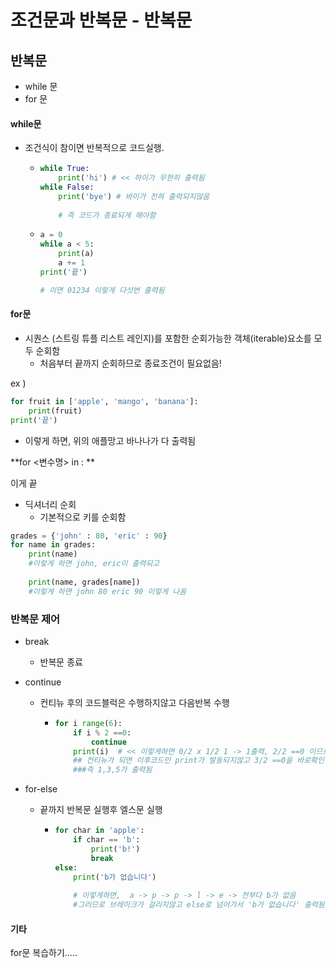# 조건문과 반복문 - 반복문



## 반복문

- while 문
- for 문





#### while문

- 조건식이 참이면 반복적으로 코드실행.

  - ```python
    while True:
        print('hi') # << 하이가 무한히 출력됨
    while False:
        print('bye') # 바이가 전혀 출력되지않음
        
        # 즉 코드가 종료되게 해야함
    ```

  - ```python
    a = 0
    while a < 5:
        print(a)
        a += 1
    print('끝')
    
    # 이면 01234 이렇게 다섯번 출력됨
    ```

    

#### for문

- 시퀀스 (스트링 튜플 리스트 레인지)를 포함한 순회가능한 객체(iterable)요소를 모두 순회함
  - 처음부터 끝까지 순회하므로 종료조건이 필요없음!



ex )

```python
for fruit in ['apple', 'mango', 'banana']:
    print(fruit)
print('끝')
```

- 이렇게 하면, 위의 애플망고 바나나가 다 출력됨



**for <변수명> in <iterable>: **

이게 끝



- 딕셔너리 순회
  - 기본적으로 키를 순회함

```python
grades = {'john' : 80, 'eric' : 90}
for name in grades:
    print(name)
    #이렇게 하면 john, eric이 출력되고
    
    print(name, grades[name])
    #이렇게 하면 john 80 eric 90 이렇게 나옴
```





### 반복문 제어

- break

  - 반복문 종료

- continue

  - 컨티뉴 후의 코드블럭은 수행하지않고 다음반복 수행

    - ```python 
      for i range(6):
          if i % 2 ==0:
              continue
          print(i)  # << 이렇게하면 0/2 x 1/2 1 -> 1출력, 2/2 ==0 이므로 컨티뉴발동
          ## 컨티뉴가 되면 이후코드인 print가 발동되지않고 3/2 ==0을 바로확인함..
          ###즉 1,3,5가 출력됨
      ```

- for-else

  - 끝까지 반복문 실행후 엘스문 실행

    - ```python 
      for char in 'apple':
          if char == 'b':
              print('b!')
              break
      else:
          print('b가 없습니다')
          
          # 이렇게하면,  a -> p -> p -> l -> e -> 전부다 b가 없음
          #그러므로 브레이크가 걸리지않고 else로 넘어가서 'b가 없습니다' 출력됨
      ```

      

    



#### 기타

for문 복습하기.....